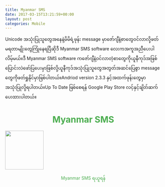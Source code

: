 ```yaml
---
title: Myanmar SMS
date: 2017-03-15T13:21:59+00:00
layout: post
categories: Mobile
---
```

Unicode အသုံးပြုသူတွေအနေနဲ့မိမိရဲ့ဖုန်း message မှာဇော်ဂျီနဲ့စာတွေဝင်လာလို့ဖတ်မရတာမျိုးတွေကြုံနေရပြီဆိုဒီ Myanmar SMS software လေးကအကူအညီပေးပါလိမ့်မယ်။ဒီ Myanmar SMS software ကဇော်ဂျီနဲ့ဝင်လာတဲ့စာတွေကိုယူနီကုဒ်အဖြစ်ပြောင်းလဲဖော်ပြပေးမှာဖြစ်လို့ယူနီကုဒ်အသုံးပြုသူတွေအတွတ်အဆင်ပြေစွာ message တွေကိုဖတ်ရှုနိုင်မှာဖြစ်ပါတယ်။Andriod version 2.3.3 နှင့်အထက်ဖုန်းတွေမှာအသုံးပြုလို့ရပါတယ်။Up To Date ဖြစ်စေရန် Google Play Store လင့်နှင့်ချိတ်ဆက်ပေးထားပါတယ်။

<h1 style="color: #4bad4f; text-align: center;">
  Myanmar SMS
</h1>

<img loading="lazy" class="size-full wp-image-1864 aligncenter" src="http://localhost/wordpress/wp-content/uploads/2017/03/11.png" alt="" width="124" height="125" /> 

<a style="text-decoration: none; color: #4bad4f; text-align: center; display: block; margin: 0 auto;" title="Myanmar SMS ရယူရန်" href="https://apkpure.com/myanmar-sms/me.myatminsoe.myansms">Myanmar SMS ရယူရန်</a>